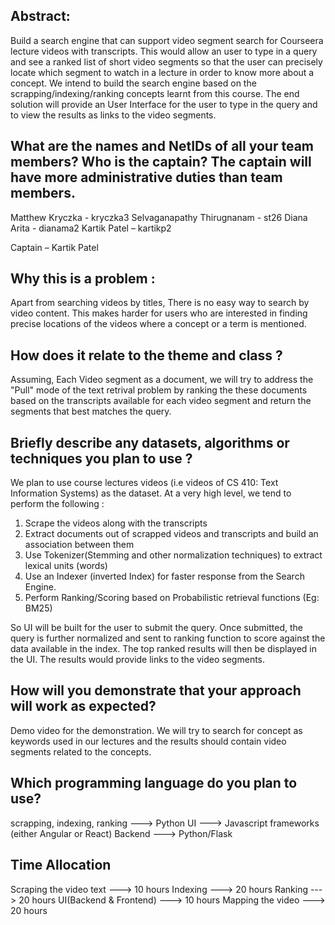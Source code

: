 ## Abstract:

Build a search engine that can support video segment search for Courseera lecture videos with transcripts. This would allow an user to type in a query
and see a ranked list of short video segments so that the user can precisely locate which segment to watch in a lecture in order to
know more about a concept. We intend to build the search engine based on the scrapping/indexing/ranking concepts learnt from this course.
The end solution will provide an User Interface for the user to type in the query and to view the results as links to the video
segments.

## What are the names and NetIDs of all your team members? Who is the captain? The captain will have more administrative duties than team members.

Matthew Kryczka - kryczka3
Selvaganapathy Thirugnanam - st26
Diana Arita - dianama2
Kartik Patel – kartikp2

Captain – Kartik Patel


## Why this is a problem :
Apart from searching videos by titles, There is no easy way to search by video content. This makes harder for users who are
interested in finding precise locations of the videos where a concept or a term is mentioned.

## How does it relate to the theme and class ?
Assuming, Each Video segment as a document, we will try to address the "Pull" mode of the text retrival problem by ranking the
these documents based on the transcripts available for each video segment and return the segments that best matches the query.



## Briefly describe any datasets, algorithms or techniques you plan to use ?

We plan to use course lectures videos (i.e videos of CS 410: Text Information Systems) as the dataset. At a very high level, we tend
to perform the following :
1. Scrape the videos along with the transcripts
2. Extract documents out of scrapped videos and transcripts and build an association between them
3. Use Tokenizer(Stemming and other normalization techniques) to extract lexical units (words)
4. Use an Indexer (inverted Index) for faster response from the Search Engine.
5. Perform Ranking/Scoring based on Probabilistic retrieval functions (Eg: BM25)


So UI will be built for the user to submit the query. Once submitted, the query is further normalized and
sent to ranking function to score against the data available in the index. The top ranked results will then be displayed
in the UI. The results would provide links to the video segments.


## How will you demonstrate that your approach will work as expected?

Demo video for the demonstration. We will try to search for concept as keywords used in our lectures and the results should contain
video segments related to the concepts.

## Which programming language do you plan to use?

scrapping, indexing, ranking  ---> Python
UI                            ---> Javascript frameworks (either Angular or React)
Backend                       ---> Python/Flask

## Time Allocation

Scraping the video text	---> 10 hours
Indexing	              ---> 20 hours
Ranking                	---> 20 hours
UI(Backend & Frontend)	---> 10 hours
Mapping the video 	    ---> 20 hours

